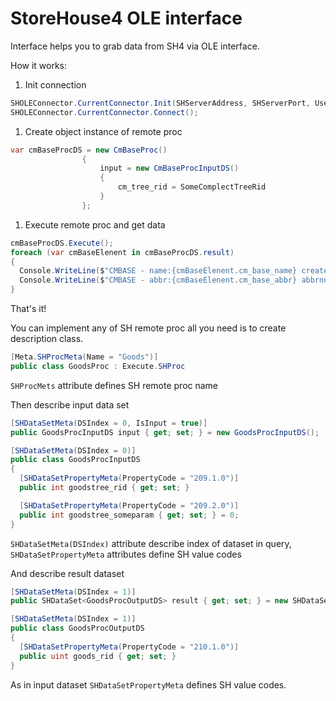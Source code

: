 # StoreHouse4 OLE interface

Interface helps you to grab data from SH4 via OLE interface.

How it works:

1. Init connection
```c#
SHOLEConnector.CurrentConnector.Init(SHServerAddress, SHServerPort, UserName, Password);
SHOLEConnector.CurrentConnector.Connect();
```
1. Create object instance of remote proc
```c#
var cmBaseProcDS = new CmBaseProc()
                {
                    input = new CmBaseProcInputDS()
                    {
                        cm_tree_rid = SomeComplectTreeRid
                    }
                };
```

1. Execute remote proc and get data
```c#
cmBaseProcDS.Execute();
foreach (var cmBaseElenent in cmBaseProcDS.result)
{
  Console.WriteLine($"CMBASE - name:{cmBaseElenent.cm_base_name} createdate:{cmBaseElenent.cm_tree_rid}");
  Console.WriteLine($"CMBASE - abbr:{cmBaseElenent.cm_base_abbr} abbrnum:{cmBaseElenent.cm_base_abbrnumber}");
}
```

That's it!

You can implement any of SH remote proc all you need is to create description class.
```c#
[Meta.SHProcMeta(Name = "Goods")]
public class GoodsProc : Execute.SHProc
```
`SHProcMets` attribute defines SH remote proc name

Then describe input data set
```c#
[SHDataSetMeta(DSIndex = 0, IsInput = true)]
public GoodsProcInputDS input { get; set; } = new GoodsProcInputDS();

[SHDataSetMeta(DSIndex = 0)]
public class GoodsProcInputDS
{
  [SHDataSetPropertyMeta(PropertyCode = "209.1.0")]
  public int goodstree_rid { get; set; }

  [SHDataSetPropertyMeta(PropertyCode = "209.2.0")]
  public int goodstree_someparam { get; set; } = 0;
}
```
`SHDataSetMeta(DSIndex)` attribute describe index of dataset in query, `SHDataSetPropertyMeta` attributes define SH value codes

And describe result dataset
```c#
[SHDataSetMeta(DSIndex = 1)]
public SHDataSet<GoodsProcOutputDS> result { get; set; } = new SHDataSet<GoodsProcOutputDS>();

[SHDataSetMeta(DSIndex = 1)]
public class GoodsProcOutputDS
{
  [SHDataSetPropertyMeta(PropertyCode = "210.1.0")]
  public uint goods_rid { get; set; }
}
```
As in input dataset `SHDataSetPropertyMeta` defines SH value codes.
